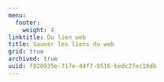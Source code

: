 ```yaml
---
menu:
  footer:
    weight: 4
linktitle: Du lien web
title: Sauver les liens du web
grid: true
archived: true
uuid: f920935e-717e-44f7-9516-bedc27ec18db
---
```


